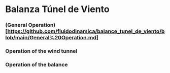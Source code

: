 # Balanza Túnel de Viento

### (General Operation)[https://github.com/fluidodinamica/balance_tunel_de_viento/blob/main/General%20Operation.md]
### Operation of the wind tunnel
### Operation of the balance
